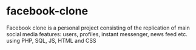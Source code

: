 # facebook-clone
Facebook clone is a personal project consisting of the replication of main social media features: users, profiles, instant messenger, news feed etc. using PHP, SQL, JS, HTML and CSS

